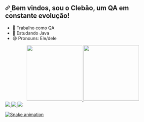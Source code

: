 <h2 dir="auto">
  <a id="quem-sou-eu" class="anchor" aria-hidden="true" href="#quem-sou-eu">
    <svg class="octicon octicon-link" viewBox="0 0 16 16" version="1.1" width="16" height="16" aria-hidden="true">
    <path fill-rule="evenodd" d="M7.775 3.275a.75.75 0 001.06 1.06l1.25-1.25a2 2 0 112.83 2.83l-2.5 2.5a2 2 0 01-2.83 0 .75.75 0 00-1.06 1.06 3.5 3.5 0 004.95 0l2.5-2.5a3.5 3.5 0 00-4.95-4.95l-1.25 1.25zm-4.69 9.64a2 2 0 010-2.83l2.5-2.5a2 2 0 012.83 0 .75.75 0 001.06-1.06 3.5 3.5 0 00-4.95 0l-2.5 2.5a3.5 3.5 0 004.95 4.95l1.25-1.25a.75.75 0 00-1.06-1.06l-1.25 1.25a2 2 0 01-2.83 0z">
    </path>
    </svg>
  </a>Bem vindos, sou o Clebão, um QA em constante evolução!</h2>

- 🔭 Trabalho como QA
- 🌱 Estudando Java
- 😄 Pronouns: Ele/dele

<div align="center" dir="auto">
  <a href="https://github.com/clebersfjunior">
  <img height="180em" src="https://github-readme-stats.vercel.app/api?username=clebersfjunior&show_icons=true&theme=dracula&include_all_commits=true&count_private=true" style="max-width: 80%;">
  <img height="180em" src="https://github-readme-stats.vercel.app/api/top-langs/?username=clebersfjunior&layout=compact&langs_count=7&theme=dracula" style="max-width: 60%;">
  </a>
</div>

<div dir="auto"><a href="https://github.com/clebersfjunior"> 
  </a>
    <a href="https://www.linkedin.com/in/clebersfjunior/" rel="nofollow">
    <img src="https://img.shields.io/badge/-LinkedIn-%230077B5?style=for-the-badge&logo=linkedin&logoColor=white" style="max-width: 100%;">
  </a> 
  <a href="https://instagram.com/jrsfcleber" rel="nofollow">
    <img src="https://img.shields.io/badge/Instagram-E4405F?style=for-the-badge&logo=instagram&logoColor=white" style="max-width: 100%;">
  </a>
 	<a href="mailto:clebersfjunior@gmail.com">
    <img src="https://img.shields.io/badge/Gmail-D14836?style=for-the-badge&logo=gmail&logoColor=white" style="max-width: 100%;">
  </a>

<p dir="auto"><a target="_blank" rel="noopener noreferrer" href="https://github.com/clebersfjunior/clebersfjunior/blob/output/github-contribution-grid-snake.svg"><img src="https://github.com/clebersfjunior/clebersfjunior/raw/output/github-contribution-grid-snake.svg" alt="Snake animation" style="max-width: 100%;"></a></p>
</div>
